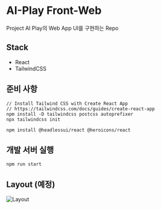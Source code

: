 # AI-Play Front-Web

Project AI Play의 Web App UI를 구현하는 Repo

## Stack

- React
- TailwindCSS

## 준비 사항

```
// Install Tailwind CSS with Create React App
// https://tailwindcss.com/docs/guides/create-react-app
npm install -D tailwindcss postcss autoprefixer
npx tailwindcss init

npm install @headlessui/react @heroicons/react
```

## 개발 서버 실행

```
npm run start
```

## Layout (예정)
![Layout](https://user-images.githubusercontent.com/73585246/154079010-04ce1feb-40cd-4b2d-8488-3334e4423475.png)